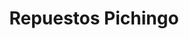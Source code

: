 ---
title: "Repuestos Pichingo"
url: /carlos-casares/repuestos-pichingo/
shop: piezas de automóviles
---